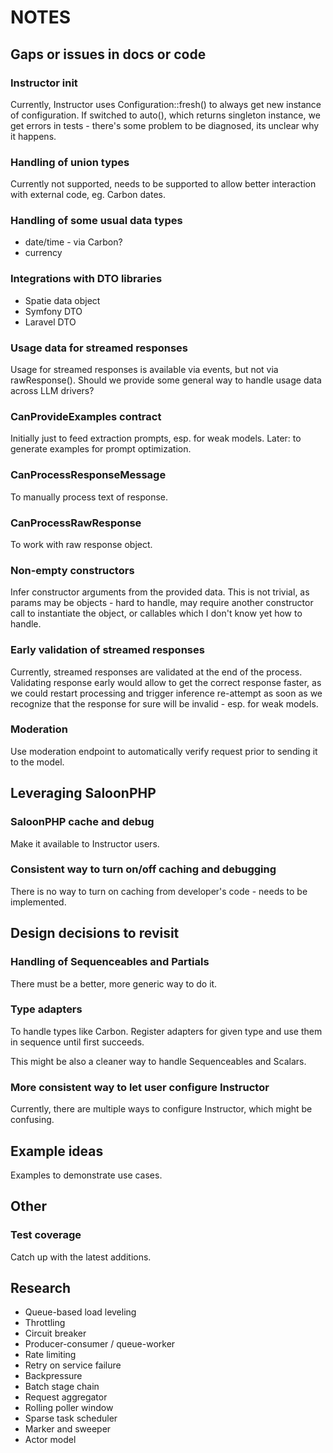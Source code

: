 # NOTES



## Gaps or issues in docs or code

### Instructor init

Currently, Instructor uses Configuration::fresh() to always get new instance of
configuration. If switched to auto(), which returns singleton instance, we get
errors in tests - there's some problem to be diagnosed, its unclear why it happens.

### Handling of union types

Currently not supported, needs to be supported to allow better interaction with external code, eg. Carbon dates.

### Handling of some usual data types

 - date/time - via Carbon?
 - currency

### Integrations with DTO libraries

 - Spatie data object
 - Symfony DTO
 - Laravel DTO

### Usage data for streamed responses

Usage for streamed responses is available via events, but not via rawResponse().
Should we provide some general way to handle usage data across LLM drivers? 

### CanProvideExamples contract

Initially just to feed extraction prompts, esp. for weak models. Later: to
generate examples for prompt optimization.

### CanProcessResponseMessage

To manually process text of response.

### CanProcessRawResponse

To work with raw response object.

### Non-empty constructors

Infer constructor arguments from the provided data. This is not trivial,
as params may be objects - hard to handle, may require another constructor
call to instantiate the object, or callables which I don't know yet how
to handle.

### Early validation of streamed responses

Currently, streamed responses are validated at the end of the process.
Validating response early would allow to get the correct response faster,
as we could restart processing and trigger inference re-attempt as soon
as we recognize that the response for sure will be invalid - esp. for weak
models.

### Moderation

Use moderation endpoint to automatically verify request prior to sending
it to the model.





## Leveraging SaloonPHP

### SaloonPHP cache and debug

Make it available to Instructor users.

### Consistent way to turn on/off caching and debugging

There is no way to turn on caching from developer's code - needs to be implemented.





## Design decisions to revisit

### Handling of Sequenceables and Partials

There must be a better, more generic way to do it.

### Type adapters

To handle types like Carbon. Register adapters for given type and
use them in sequence until first succeeds.

This might be also a cleaner way to handle Sequenceables and Scalars.

### More consistent way to let user configure Instructor

Currently, there are multiple ways to configure Instructor, which might be confusing.






## Example ideas

Examples to demonstrate use cases.






## Other

### Test coverage

Catch up with the latest additions.





## Research

- Queue-based load leveling
- Throttling
- Circuit breaker
- Producer-consumer / queue-worker
- Rate limiting
- Retry on service failure
- Backpressure
- Batch stage chain
- Request aggregator
- Rolling poller window
- Sparse task scheduler
- Marker and sweeper
- Actor model

